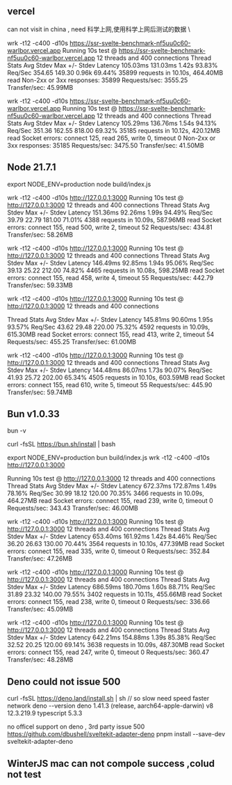 
## vercel
can not visit in china , need 科学上网,使用科学上网后测试的数据
\
<!-- wrk -t12 -c400 -d10s https://ssr-svelte-benchmark-nf5uu0c60-warlbor.vercel.app/ -->

wrk -t12 -c400 -d10s https://ssr-svelte-benchmark-nf5uu0c60-warlbor.vercel.app
Running 10s test @ https://ssr-svelte-benchmark-nf5uu0c60-warlbor.vercel.app
  12 threads and 400 connections
  Thread Stats   Avg      Stdev     Max   +/- Stdev
    Latency   105.03ms  131.03ms   1.42s    93.83%
    Req/Sec   354.65    149.30     0.96k    69.44%
  35899 requests in 10.10s, 464.40MB read
  Non-2xx or 3xx responses: 35899
Requests/sec:   3555.25
Transfer/sec:     45.99MB


wrk -t12 -c400 -d10s https://ssr-svelte-benchmark-nf5uu0c60-warlbor.vercel.app
Running 10s test @ https://ssr-svelte-benchmark-nf5uu0c60-warlbor.vercel.app
  12 threads and 400 connections
  Thread Stats   Avg      Stdev     Max   +/- Stdev
    Latency   105.29ms  136.76ms   1.54s    94.13%
    Req/Sec   351.36    162.55   818.00     69.32%
  35185 requests in 10.12s, 420.12MB read
  Socket errors: connect 125, read 265, write 0, timeout 0
  Non-2xx or 3xx responses: 35185
Requests/sec:   3475.50
Transfer/sec:     41.50MB

## Node 21.7.1
export NODE_ENV=production
node build/index.js

wrk -t12 -c400 -d10s http://127.0.0.1:3000
Running 10s test @ http://127.0.0.1:3000
  12 threads and 400 connections
  Thread Stats   Avg      Stdev     Max   +/- Stdev
    Latency   151.36ms   92.26ms   1.99s    94.49%
    Req/Sec    39.79     22.79   181.00     71.01%
  4388 requests in 10.09s, 587.96MB read
  Socket errors: connect 155, read 500, write 2, timeout 52
Requests/sec:    434.81
Transfer/sec:     58.26MB

wrk -t12 -c400 -d10s http://127.0.0.1:3000
Running 10s test @ http://127.0.0.1:3000
  12 threads and 400 connections
  Thread Stats   Avg      Stdev     Max   +/- Stdev
    Latency   146.49ms   92.85ms   1.94s    95.06%
    Req/Sec    39.13     25.22   212.00     74.82%
  4465 requests in 10.08s, 598.25MB read
  Socket errors: connect 155, read 458, write 4, timeout 55
Requests/sec:    442.79
Transfer/sec:     59.33MB

 wrk -t12 -c400 -d10s http://127.0.0.1:3000
Running 10s test @ http://127.0.0.1:3000
  12 threads and 400 connections

  Thread Stats   Avg      Stdev     Max   +/- Stdev
    Latency   145.81ms   90.60ms   1.95s    93.57%
    Req/Sec    43.62     29.48   220.00     75.32%
  4592 requests in 10.09s, 615.30MB read
  Socket errors: connect 155, read 413, write 2, timeout 54
Requests/sec:    455.25
Transfer/sec:     61.00MB


 wrk -t12 -c400 -d10s http://127.0.0.1:3000
Running 10s test @ http://127.0.0.1:3000
  12 threads and 400 connections
  Thread Stats   Avg      Stdev     Max   +/- Stdev
    Latency   144.48ms   86.07ms   1.73s    90.07%
    Req/Sec    41.93     25.72   202.00     65.34%
  4505 requests in 10.10s, 603.59MB read
  Socket errors: connect 155, read 610, write 5, timeout 55
Requests/sec:    445.90
Transfer/sec:     59.74MB


## Bun v1.0.33
bun -v

curl -fsSL https://bun.sh/install | bash

export NODE_ENV=production
bun build/index.js
wrk -t12 -c400 -d10s http://127.0.0.1:3000

Running 10s test @ http://127.0.0.1:3000
  12 threads and 400 connections
  Thread Stats   Avg      Stdev     Max   +/- Stdev
    Latency   672.37ms  172.87ms   1.49s    78.16%
    Req/Sec    30.99     18.12   120.00     70.35%
  3466 requests in 10.09s, 464.27MB read
  Socket errors: connect 155, read 239, write 0, timeout 0
Requests/sec:    343.43
Transfer/sec:     46.00MB

wrk -t12 -c400 -d10s http://127.0.0.1:3000
Running 10s test @ http://127.0.0.1:3000
  12 threads and 400 connections
  Thread Stats   Avg      Stdev     Max   +/- Stdev
    Latency   653.40ms  161.92ms   1.42s    84.46%
    Req/Sec    36.20     26.63   130.00     70.44%
  3564 requests in 10.10s, 477.39MB read
  Socket errors: connect 155, read 335, write 0, timeout 0
Requests/sec:    352.84
Transfer/sec:     47.26MB


wrk -t12 -c400 -d10s http://127.0.0.1:3000
Running 10s test @ http://127.0.0.1:3000
  12 threads and 400 connections
  Thread Stats   Avg      Stdev     Max   +/- Stdev
    Latency   686.59ms  180.70ms   1.60s    88.71%
    Req/Sec    31.89     23.32   140.00     79.55%
  3402 requests in 10.11s, 455.66MB read
  Socket errors: connect 155, read 238, write 0, timeout 0
Requests/sec:    336.66
Transfer/sec:     45.09MB

wrk -t12 -c400 -d10s http://127.0.0.1:3000
Running 10s test @ http://127.0.0.1:3000
  12 threads and 400 connections
  Thread Stats   Avg      Stdev     Max   +/- Stdev
    Latency   642.21ms  154.88ms   1.39s    85.38%
    Req/Sec    32.52     20.25   120.00     69.14%
  3638 requests in 10.09s, 487.30MB read
  Socket errors: connect 155, read 247, write 0, timeout 0
Requests/sec:    360.47
Transfer/sec:     48.28MB


## Deno could not issue 500
curl -fsSL https://deno.land/install.sh | sh // so slow need speed faster network
deno --version
deno 1.41.3 (release, aarch64-apple-darwin)
v8 12.3.219.9
typescript 5.3.3

no officel support on deno , 3rd party issue 500
https://github.com/dbushell/sveltekit-adapter-deno
pnpm install --save-dev sveltekit-adapter-deno

## WinterJS mac can not compole success ,colud not test
